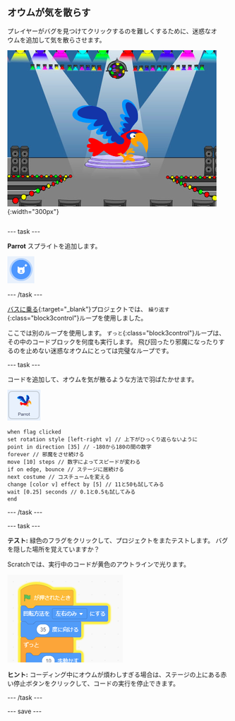## オウムが気を散らす

<div style="display: flex; flex-wrap: wrap">
<div style="flex-basis: 200px; flex-grow: 1; margin-right: 15px;">
プレイヤーがバグを見つけてクリックするのを難しくするために、迷惑なオウムを追加して気を散らさせます。 
</div>
<div>

![ステージ上のカラフルなオウム。](images/parrot-distraction.png){:width="300px"}

</div>
</div>

--- task ---

**Parrot** スプライトを追加します。

![「スプライトを選ぶ」アイコン。](images/sprite-button.png)

--- /task ---

[バスに乗る](https://projects.raspberrypi.org/ja-JP/projects/catch-the-bus){:target="_blank"}プロジェクトでは、 `繰り返す`{:class="block3control"}ループを使用しました。

ここでは別のループを使用します。 `ずっと`{:class="block3control"}ループは、その中のコードブロックを何度も実行します。 飛び回ったり邪魔になったりするのを止めない迷惑なオウムにとっては完璧なループです。

--- task ---

コードを追加して、オウムを気が散るような方法で羽ばたかせます。

![Parrotのスプライト。](images/parrot-sprite.png)


```blocks3
when flag clicked
set rotation style [left-right v] // 上下がひっくり返らないように
point in direction [35] // -180から180の間の数字
forever // 邪魔をさせ続ける
move [10] steps // 数字によってスピードが変わる
if on edge, bounce // ステージに居続ける
next costume // コスチュームを変える
change [color v] effect by [5] // 11と50も試してみる
wait [0.25] seconds // 0.1と0.5も試してみる
end
```

--- /task ---

--- task ---

**テスト:** 緑色のフラグをクリックして、プロジェクトをまたテストします。 バグを隠した場所を覚えていますか？

Scratchでは、実行中のコードが黄色のアウトラインで光ります。

![](images/running-code.png)

**ヒント:** コーディング中にオウムが煩わしすぎる場合は、ステージの上にある赤い停止ボタンをクリックして、コードの実行を停止できます。

--- /task ---

--- save ---
